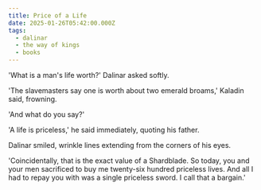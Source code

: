 ```yaml
---
title: Price of a Life
date: 2025-01-26T05:42:00.000Z
tags:
  - dalinar
  - the way of kings
  - books
---
```

'What is a man's life worth?' Dalinar asked softly.

'The slavemasters say one is worth about two emerald broams,' Kaladin said, frowning.

'And what do you say?'

'A life is priceless,' he said immediately, quoting his father.

Dalinar smiled, wrinkle lines extending from the corners of his eyes.

'Coincidentally, that is the exact value of a Shardblade. So today, you and your men sacrificed to buy me twenty-six hundred priceless lives. And all I had to repay you with was a single priceless sword. I call that a bargain.'
